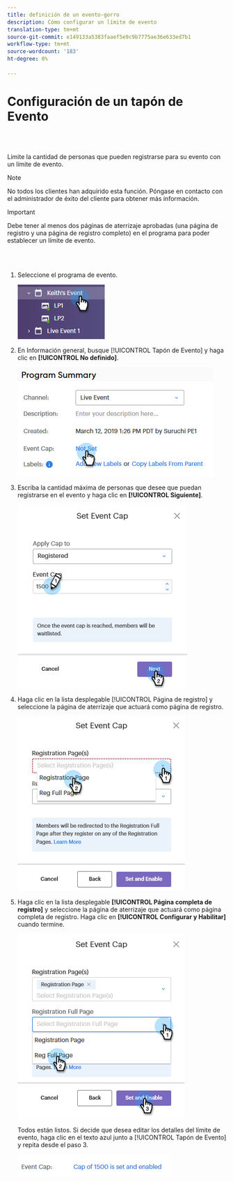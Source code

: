 ```yaml
---
title: definición de un evento-gorro
description: Cómo configurar un límite de evento
translation-type: tm+mt
source-git-commit: e149133a5383faaef5e9c9b7775ae36e633ed7b1
workflow-type: tm+mt
source-wordcount: '183'
ht-degree: 0%

---
```



# Configuración de un tapón de Evento

<br> 

Limite la cantidad de personas que pueden registrarse para su evento con un límite de evento.

>[!NOTE]
>
>No todos los clientes han adquirido esta función. Póngase en contacto con el administrador de éxito del cliente para obtener más información.

>[!IMPORTANT]
>Debe tener al menos dos páginas de aterrizaje aprobadas (una página de registro y una página de registro completo) en el programa para poder establecer un límite de evento.

<br> 

1. Seleccione el programa de evento.

   ![Imagen uno](/help/sky/assets/event-programs/setting-an-event-cap/setting-an-event-cap-1.png)

1. En Información general, busque [!UICONTROL Tapón de Evento] y haga clic en **[!UICONTROL No definido]**.

   ![Imagen dos](/help/sky/assets/event-programs/setting-an-event-cap/setting-an-event-cap-2.png)

1. Escriba la cantidad máxima de personas que desee que puedan registrarse en el evento y haga clic en **[!UICONTROL Siguiente]**.

   ![Imagen tres](/help/sky/assets/event-programs/setting-an-event-cap/setting-an-event-cap-3.png)

1. Haga clic en la lista desplegable [!UICONTROL Página de registro] y seleccione la página de aterrizaje que actuará como página de registro.

   ![Imagen Cuatro](/help/sky/assets/event-programs/setting-an-event-cap/setting-an-event-cap-4.png)

1. Haga clic en la lista desplegable **[!UICONTROL Página completa de registro]** y seleccione la página de aterrizaje que actuará como página completa de registro. Haga clic en **[!UICONTROL Configurar y Habilitar]** cuando termine.

   ![Imagen cinco](/help/sky/assets/event-programs/setting-an-event-cap/setting-an-event-cap-5.png)

   Todos están listos. Si decide que desea editar los detalles del límite de evento, haga clic en el texto azul junto a [!UICONTROL Tapón de Evento] y repita desde el paso 3.

   ![Imagen seis](/help/sky/assets/event-programs/setting-an-event-cap/setting-an-event-cap-6.png)
